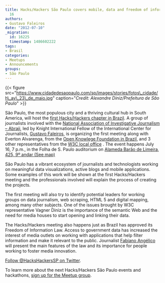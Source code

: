 ```yaml
---
title: Hacks/Hackers São Paulo covers mobile, data and freedom of information July
  16
authors:
- Gustavo Faleiros
date: "2012-07-10"
_migration:
  id: 16225
  timestamp: 1486602222
tags:
- Brasil
categories:
- Meetups
- Announcements
groups:
- São Paulo
---
```


{{< figure src="https://www.cidadedesaopaulo.com/sp/images/stories/fotos\_cidade/h\_av\_23\_de_maio.jpg" caption="_Credit: Alexandre Diniz/Prefeitura de São Paulo_" >}}

São Paulo, the most populous city and a thriving cultural hub in South America, will host the [first Hacks/Hackers chapter in Brazil][1]. A group of journalists involved with the [National Association of Investigative Journalism &#8211; Abraji][2], led by Knight International Fellow of the International Center for Journalists, [Gustavo Faleiros][3], is organizing the first meeting along with Everton Alvarenga, from the [Open Knowlege Foundation in Brazil][4], and 3 other representatives from the [W3C local office][5] . The event happens July 16, 7 p.m., in the Folha de S. Paulo auditorium on [Alameda Barão de Limeira, 425, 9º andar (See map)][6]

São Paulo has a vibrant ecosystem of journalists and technologists working on meaningful data visualizations, active blogs and mobile applications. Some examples of this work will be shown at the first Hacks/Hackers meeting and the professionals involved will explain the process of creating the projects.

The first meeting will also try to identify potential leaders for working groups on data journalism, web scraping, HTML 5 and digital mapping, among many other subjects. One of the issues brought by W3C representative Vagner Diniz is the importance of the semantic Web and the need for media houses to start opening and linking their data.

The Hacks/Hackers meeting also happens just as Brazil has approved its Freedom of Information Law. Access to government data has increased the interest of media outlets on working with applications that help filter information and make it relevant to the public. Journalist [Fabiano Angélico][7] will present the main features of the law and its importance for people working to foster media innovation.

[Follow @HacksHackersSP on Twitter][8].

To learn more about the next Hacks/Hackers São Paulo events and hackathons, [sign up for the Meetup group][9].

 [1]: http://hackshackers.com/sao-paulo
 [2]: http://www.abraji.org.br/
 [3]: http://www.icfj.org/about/profiles/gustavo-faleiros
 [4]: http://br.okfn.org/
 [5]: http://www.w3c.br/Home/WebHome
 [6]: http://goo.gl/maps/8Z3G
 [7]: http://buscatextual.cnpq.br/buscatextual/visualizacv.do?id=K4350032D2
 [8]: https://twitter.com/hackshackersSP
 [9]: http://www.meetup.com/Hacks-Hackers-Sao-Paulo/